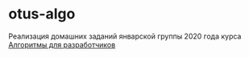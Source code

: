 # otus-algo
Реализация домашних заданий январской группы 2020 года курса [Алгоритмы для разработчиков](https://otus.ru/lessons/algorithm/)